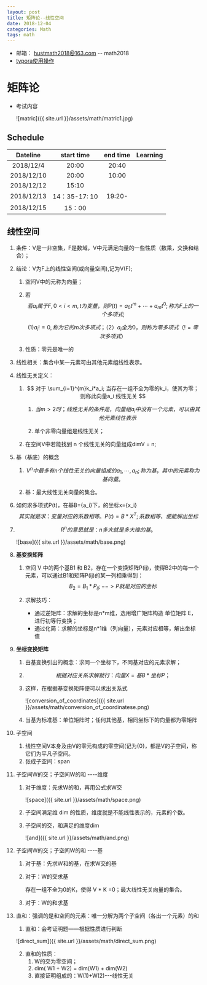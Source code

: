 ```yaml
---
layout: post
title: 矩阵论--线性空间
date: 2018-12-04
categories: Math
tags: math 
---
```


+ 邮箱： hustmath2018@163.com -- math2018
+ [typora使用操作](https://blog.csdn.net/WeiDelight/article/details/81011921)
# 矩阵论 

+ 考试内容

  ![matric]({{ site.url }}/assets/math/matric1.jpg)


## Schedule

|Dateline|start time|end time|Learning|
|:-:|:-:|:-:|:-:|
|2018/12/4|20:00|20:40||
|2018/12/10|20:00|10:00||
|2018/12/12|15:10|||
|2018/12/13|14：35-17: 10|19:20-||
|2018/12/15|15：00|||



## 线性空间

1. 条件：V是一非空集，F是数域，V中元满足向量的一些性质（数乘，交换和结合）；

2. 结论：V为F上的线性空间(或向量空间),记为V(F);

   1. 空间V中的元称为向量；

   2. 若
      $$
      若 a_i 属于 F,0<i<m,t为变量，则
      P(t) = a_0t^m+ \cdots + a_mt^0;
      称为F上的一个多项式;
      $$

      $$
      (1)a_i != 0,称为它的m次多项式；（2）a_i 全为0，则称为零多项式（!= 零次多项式）
      $$

   3. 性质：零元是唯一的

3. 线性相关：集合中某一元素可由其他元素组线性表示。

4. 线性无关定义：

   1. $$
      对于 \sum_{i=1}^{m}k_i*a_i; 当存在一组不全为零的k_i，使其为零；则称此向量a_i 线性无关
      $$

      1. $$
         当 m >2 时；线性无关的条件是，向量组a_i中没有一个元素，可以由其他元素线性表示
         $$

      2. 单个非零向量组是线性无关；

   2. 在空间V中若能找到 n 个线性无关的向量组成dimV = n; 

5. 基（基底）的概念



   1. $$
      V^n中最多有n个线性无关的向量组成的{a_1,\cdots,a_n};称为基，其中的元素称为基向量。
      $$

   2. 基：最大线性无关向量的集合。

3. 如何求多项式P(t)，在基B={a_i}下，的坐标x={x_i}
   $$
   其实就是求：变量对应的系数相等。P(t) = B * X^T; 系数相等，便能解出坐标
   $$

4. $$
   R^n的意思就是：n多大就是多大维的基。
   $$

   ![base]({{ site.url }}/assets/math/base.png)

5. **基变换矩阵**

   1. 空间 V 中的两个基B1 和 B2，存在一个变换矩阵P(ij)，使得B2中的每一个元素，可以通过B1和矩阵P(ij)的某一列相乘得到：
      $$
      B_2 = B_1 * P_{ij};
      -->P就是对应的坐标
      $$

   2. 求解技巧：

      + 通过逆矩阵：求解的坐标是n*m维，选用增广矩阵构造 单位矩阵 E，进行初等行变换；
      + 通过化简：求解的坐标是n*1维（列向量），元素对应相等，解出坐标值

6. **坐标变换矩阵**

   1. 由基变换引出的概念：求同一个坐标下，不同基对应的元素求解；

   2. $$
      根据对应关系求解就行：向量 X = 基 B * 坐标 P；
      $$

   3. 这样，在根据基变换矩阵便可以求出关系式

      ![conversion_of_coordinates]({{ site.url }}/assets/math/conversion_of_coordinatese.png)

   4. 当基为标准基：单位矩阵时；任何其他基，相同坐标下的向量都为零矩阵

7. 子空间

   1. 线性空间V本身及由V的零元构成的零空间(记为{0}，都是V的子空间，称它们为平凡子空间。
   2. 张成子空间：span

8. 子空间W的交；子空间W的和 ----维度

   1. 对于维度：先求W的和，再用公式求W交

      ![space]({{ site.url }}/assets/math/space.png)

   2. 子空间满足维 dim 的性质，维度就是不能线性表示的，元素的个数。

   3. 子空间的交，和满足的维度dim 

      ![and]({{ site.url }}/assets/math/and.png)

9. 子空间W的交；子空间W的和 ----基

   1. 对于基：先求W和的基，在求W交的基

   2. 对于：W的交求基

      存在一组不全为0的K，使得 V * K =0；最大线性无关向量的集合。

   3. 对于：W的和求基

10. 直和：强调的是和空间的元素：唯一分解为两个子空间（各出一个元素）的和

    1. 直和：会考证明题——根据性质进行判断

    ![direct_sum]({{ site.url }}/assets/math/direct_sum.png)

    2. 直和的性质：
       1. W的交为零空间；
       2. dim( W1 + W2) = dim(W1) + dim(W2) 
       3. 直接证明组成的：W(1)+W(2)---线性无关
